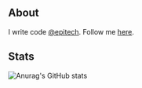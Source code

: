 ##  About

I write code <a href="https://www.epitech.eu/">@epitech</a>. Follow me <a href="https://twitter.com/arieslol_">here</a>.

##  Stats

![Anurag's GitHub stats](https://github-readme-stats.vercel.app/api?username=zisvh&count_private=true&theme=prussian)
